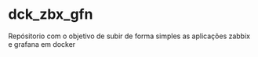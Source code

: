 # dck_zbx_gfn
Repósitorio com o objetivo de subir de forma simples as aplicações zabbix e grafana em docker

